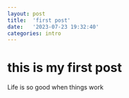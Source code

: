 ```yaml
---
layout: post
title:  'first post'
date:   '2023-07-23 19:32:40'
categories: intro
---
```


# this is my first post

Life is so good when things work 
